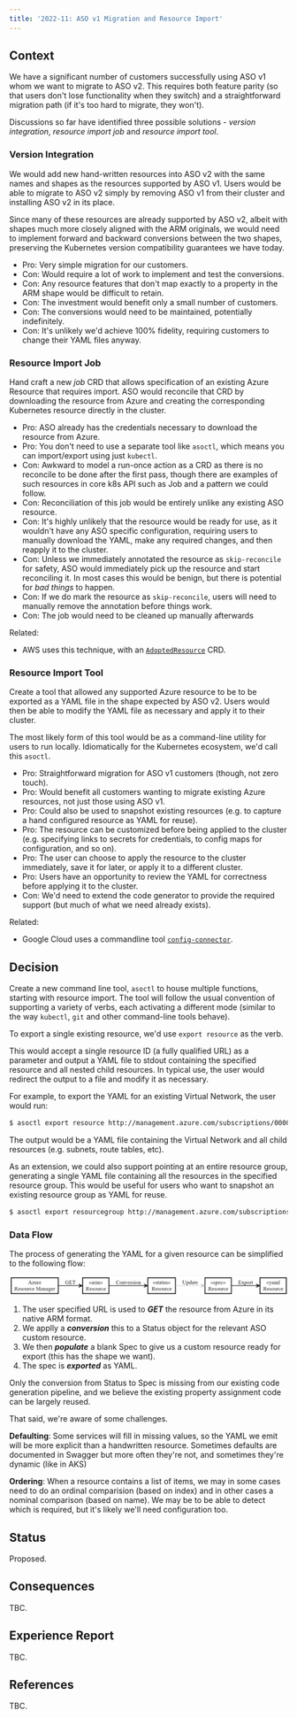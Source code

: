 ```yaml
---
title: '2022-11: ASO v1 Migration and Resource Import'
---
```


## Context

We have a significant number of customers successfully using ASO v1 whom we want to migrate to ASO v2. This requires both feature parity (so that users don't lose functionality when they switch) and a straightforward migration path (if it's too hard to migrate, they won't).

Discussions so far have identified three possible solutions - *version integration*, *resource import job* and *resource import tool*.
### Version Integration

We would add new hand-written resources into ASO v2 with the same names and shapes as the resources supported by ASO v1. Users would be able to migrate to ASO v2 simply by removing ASO v1 from their cluster and installing ASO v2 in its place.

Since many of these resources are already supported by ASO v2, albeit with shapes much more closely aligned with the ARM originals, we would need to implement forward and backward conversions between the two shapes, preserving the Kubernetes version compatibility guarantees we have today.

* Pro: Very simple migration for our customers.
* Con: Would require a lot of work to implement and test the conversions.
* Con: Any resource features that don't map exactly to a property in the ARM shape would be difficult to retain.
* Con: The investment would benefit only a small number of customers.
* Con: The conversions would need to be maintained, potentially indefinitely.
* Con: It's unlikely we'd achieve 100% fidelity, requiring customers to change their YAML files anyway.

### Resource Import Job

Hand craft a new _job_ CRD that allows specification of an existing Azure Resource that requires import. ASO would reconcile that CRD by downloading the resource from Azure and creating the corresponding Kubernetes resource directly in the cluster.

* Pro: ASO already has the credentials necessary to download the resource from Azure.
* Pro: You don't need to use a separate tool like `asoctl`, which means you can import/export using just `kubectl`.
* Con: Awkward to model a run-once action as a CRD as there is no reconcile to be done after the first pass, though there are examples of such resources in core k8s API such as Job and a pattern we could follow.
* Con: Reconciliation of this job would be entirely unlike any existing ASO resource.
* Con: It's highly unlikely that the resource would be ready for use, as it wouldn't have any ASO specific configuration, requiring users to manually download the YAML, make any required changes, and then reapply it to the cluster.
* Con: Unless we immediately annotated the resource as `skip-reconcile` for safety, ASO would immediately pick up the resource and start reconciling it. In most cases this would be benign, but there is potential for _bad things_ to happen.
* Con: If we do mark the resource as `skip-reconcile`, users will need to manually remove the annotation before things work.
* Con: The job would need to be cleaned up manually afterwards

Related:
* AWS uses this technique, with an [`AdoptedResource`](https://aws-controllers-k8s.github.io/community/docs/user-docs/adopted-resource/) CRD. 


### Resource Import Tool

Create a tool that allowed any supported Azure resource to be to be exported as a YAML file in the shape expected by ASO v2. Users would then be able to modify the YAML file as necessary and apply it to their cluster.

The most likely form of this tool would be as a command-line utility for users to run locally. Idiomatically for the Kubernetes ecosystem, we'd call this `asoctl`.

* Pro: Straightforward migration for ASO v1 customers (though, not zero touch).
* Pro: Would benefit all customers wanting to migrate existing Azure resources, not just those using ASO v1.
* Pro: Could also be used to snapshot existing resources (e.g. to capture a hand configured resource as YAML for reuse).
* Pro: The resource can be customized before being applied to the cluster (e.g. specifying links to secrets for credentials, to config maps for configuration, and so on).
* Pro: The user can choose to apply the resource to the cluster immediately, save it for later, or apply it to a different cluster.
* Pro: Users have an opportunity to review the YAML for correctness before applying it to the cluster.
* Con: We'd need to extend the code generator to provide the required support (but much of what we need already exists).

Related:

* Google Cloud uses a commandline tool [`config-connector`](https://cloud.google.com/config-connector/docs/how-to/import-export/export).

## Decision

Create a new command line tool, `asoctl` to house multiple functions, starting with resource import. The tool will follow the usual convention of supporting a variety of verbs, each activating a different mode (similar to the way `kubectl`, `git` and other command-line tools behave).

To export a single existing resource, we'd use `export resource` as the verb. 

This would accept a single resource ID (a fully qualified URL) as a parameter and output a YAML file to stdout containing the specified resource and all nested child resources. In typical use, the user would  redirect the output to a file and modify it as necessary.

For example, to export the YAML for an existing Virtual Network, the user would run:

``` bash
$ asoctl export resource http://management.azure.com/subscriptions/00000000-0000-0000-0000-000000000000/resourceGroups/rg1/providers/Microsoft.Network/virtualNetworks/vnet1
```

The output would be a YAML file containing the Virtual Network and all child resources (e.g. subnets, route tables, etc).

As an extension, we could also support pointing at an entire resource group, generating a single YAML file containing all the resources in the specified resource group. This would be useful for users who want to snapshot an existing resource group as YAML for reuse.

``` bash
$ asoctl export resourcegroup http://management.azure.com/subscriptions/00000000-0000-0000-0000-000000000000/resourceGroups/rg1
```

### Data Flow

The process of generating the YAML for a given resource can be simplified to the following flow:

![Data Flow](./images/adr-2022-11-import-flow.png)

1. The user specified URL is used to ***GET*** the resource from Azure in its native ARM format.
2. We applly a ***conversion*** this to a Status object for the relevant ASO custom resource.
3. We then ***populate*** a blank Spec to give us a custom resource ready for export (this has the shape we want).
4. The spec is ***exported*** as YAML.

Only the conversion from Status to Spec is missing from our existing code generation pipeline, and we believe the existing property assignment code can be largely reused.

That said, we're aware of some challenges. 

**Defaulting**: Some services will fill in missing values, so the YAML we emit will be more explicit than a handwritten resource. Sometimes defaults are documented in Swagger but more often they're not, and sometimes they're dynamic (like in AKS)

**Ordering**: When a resource contains a list of items, we may in some cases need to do an ordinal comparision (based on index) and in other cases a nominal comparison (based on name). We may be to be able to detect which is required, but it's likely we'll need configuration too.

## Status

Proposed.

## Consequences

TBC.

## Experience Report

TBC.

## References

TBC.
